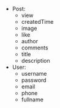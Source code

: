- Post:
    - view
    - createdTime
    - image
    - like
    - author
    - comments
    - title
    - description
- User:
    - username
    - password
    - email
    - phone
    - fullname
    